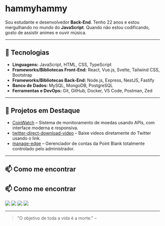 # hammyhammy 

Sou estudante e desenvolvedor **Back-End**. Tenho 22 anos e estou mergulhando no mundo do **JavaScript**. Quando não estou codificando, gosto de assistir animes e ouvir música.

---

## 🚀 Tecnologias

- **Linguagens:** JavaScript, HTML, CSS, TypeScript  
- **Frameworks/Bibliotecas Front-End:** React, Vue.js, Svelte, Tailwind CSS, Bootstrap  
- **Frameworks/Bibliotecas Back-End:** Node.js, Express, NestJS, Fastify  
- **Banco de Dados:** MySQL, MongoDB, PostgreSQL  
- **Ferramentas e DevOps:** Git, GitHub, Docker, VS Code, Postman, Zed

---

## 📂 Projetos em Destaque

- [CoinWatch](https://github.com/hammyster/CoinWatch) – Sistema de monitoramento de moedas usando APIs, com interface moderna e responsiva.  
- [twitter-direct-download-video](https://github.com/hammyster/twitter-direct-download-video) – Baixe vídeos diretamente do Twitter usando o link.  
- [manage-edge](https://github.com/hammyster/manage-edge) – Gerenciador de contas da Point Blank totalmente controlado pelo administrador.

---
## 📫 Como me encontrar

## 📫 Como me encontrar

[![](https://img.shields.io/badge/Discord-7289DA?style=for-the-badge&logo=discord&logoColor=white)](https://dsc.bio/hammyster)
[![](https://img.shields.io/badge/DeviantArt-05CC47?style=for-the-badge&logo=deviantart&logoColor=white)](https://www.deviantart.com/r4vox)
[![](https://img.shields.io/badge/Myanimelist-2E51A2?style=for-the-badge&logo=myanimelist&logoColor=white)](https://myanimelist.net/profile/r4vox?q=r4vox&cat=user)
[![](https://img.shields.io/badge/LinkedIn-0077B5?style=for-the-badge&logo=linkedin&logoColor=white)](https://www.linkedin.com/in/adrian-oliveira-901360389?utm_source=share&utm_campaign=share_via&utm_content=profile&utm_medium=android_app)


---

> "O objetivo de toda a vida é a morte." – 
